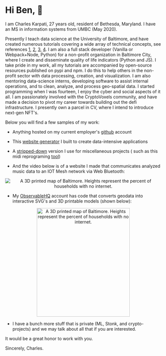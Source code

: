 # Hi Ben, 👋

I am Charles Karpati, 27 years old, resident of Bethesda, Maryland. I have an MS in information systems from UMBC (May 2020).  

Presently I teach data science at the University of Baltimore, and have created numerous tutorials covering a wide array of technical concepts, see references [1](https://github.com/BNIA/dataplay), [2](https://github.com/BNIA/VitalSigns), [3](https://github.com/BNIA/dataguide), [4](https://github.com/BNIA/datalabs). I am also a full stack developer (Vanilla or Webpack+Node, Python) for a non-profit organization in Baltimore City, where I create and disseminate quality of life indicators (Python and JS). I take pride in my work, all my tutorials are accompanied by open-source resources published on pypi and npm. I do this to help others in the non-profit sector with data processing, creation, and visualization. I am also mentoring data-science interns, developing software to assist internal operations, and to clean, analyze, and process geo-spatial data. I started programming when I was fourteen, I enjoy the cyber and social aspects of it all. I am passionately involved with the CryptoVoxels community, and have made a decision to pivot my career towards building out the defi infrastructure. I presently own a parcel in CV, where I intend to introduce next-gen NFT's.

Below you will find a few samples of my work:

- Anything hosted on my current employer's [github](https://github.com/bniajfi) account
- This [website generator](https://github.com/bnia/bniabuilder) I built to create data-intensive applications
- A [stripped-down](https://github.com/3Diot/template_webpacked_capacitor) version I use for miscellaneous projects ( such as this midi reprograming [tool](https://charleskarpati.com/stomp/))

- And the video below is of a website I made that communicates analyzed music data to an IOT Mesh network via Web Bluetooth:
<p align="center">
  <img src="https://user-images.githubusercontent.com/10605109/134265947-f74d4deb-6a47-497f-9d10-2be4b1c8ef5c.gif" alt=" A 3D printed map of Baltimore. Heights represent the percent of households with no internet."/>
</p>

- My [ObservableHQ](https://observablehq.com/@karpatic?tab=notebooks) account has code that converts geodata into interactive SVG's and 3D printable models (shown below):
<p align="center">
  <img width="300" height="350" src="https://charleskarpati.com/images/3DprintV2.jpg" alt=" A 3D printed map of Baltimore. Heights represent the percent of households with no internet."/>
</p>

- I have a bunch more stuff that is private (ML, Stonk, and crypto-projects) and we may talk about all that if you are interested.

It would be a great honor to work with you. 

Sincerely, Charles.
